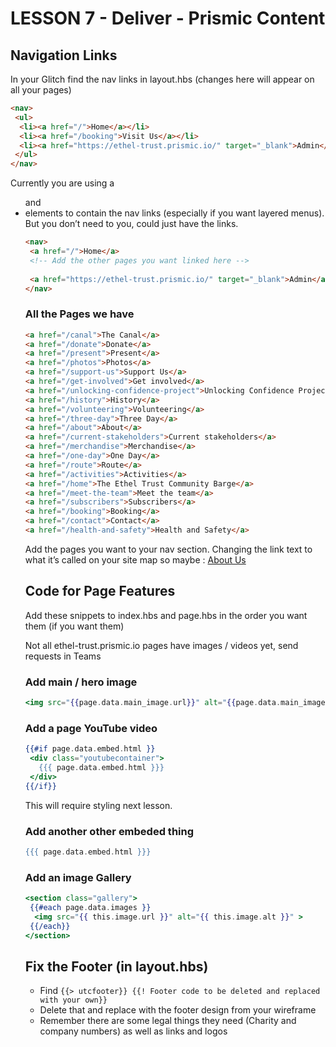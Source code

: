 # LESSON 7 - Deliver - Prismic Content

## Navigation Links

In your Glitch find the nav links in layout.hbs (changes here will appear on all your pages)

```html
<nav>
 <ul>
  <li><a href="/">Home</a></li>
  <li><a href="/booking">Visit Us</a></li>
  <li><a href="https://ethel-trust.prismic.io/" target="_blank">Admin</a></li>
 </ul>
</nav>
```
Currently you are using a <ul> and <li> elements to contain the nav links (especially if you want layered menus). But you don’t need to you, could just have the links.

```html
<nav>
 <a href="/">Home</a>
 <!-- Add the other pages you want linked here -->
 
 <a href="https://ethel-trust.prismic.io/" target="_blank">Admin</a>
</nav>
```


### All the Pages we have
```html
<a href="/canal">The Canal</a>
<a href="/donate">Donate</a>
<a href="/present">Present</a>
<a href="/photos">Photos</a>
<a href="/support-us">Support Us</a>
<a href="/get-involved">Get involved</a>
<a href="/unlocking-confidence-project">Unlocking Confidence Project</a>
<a href="/history">History</a>
<a href="/volunteering">Volunteering</a>
<a href="/three-day">Three Day</a>
<a href="/about">About</a>
<a href="/current-stakeholders">Current stakeholders</a>
<a href="/merchandise">Merchandise</a>
<a href="/one-day">One Day</a>
<a href="/route">Route</a>
<a href="/activities">Activities</a>
<a href="/home">The Ethel Trust Community Barge</a>
<a href="/meet-the-team">Meet the team</a>
<a href="/subscribers">Subscribers</a>
<a href="/booking">Booking</a>
<a href="/contact">Contact</a>
<a href="/health-and-safety">Health and Safety</a>
```
Add the pages you want to your nav section. Changing the link text to what it’s called on your site map so maybe  : <a href="/about">About Us</a>


## Code for Page Features 
  
Add these snippets to index.hbs and page.hbs in the order you want them (if you want them)

Not all ethel-trust.prismic.io pages have images / videos yet, send requests in Teams

### Add main / hero image 

```handlebars
<img src="{{page.data.main_image.url}}" alt="{{page.data.main_image.alt}}">
```
  
### Add a page YouTube video
  
```handlebars
{{#if page.data.embed.html }}
 <div class="youtubecontainer">
   {{{ page.data.embed.html }}}
 </div>
{{/if}}
```

This will require styling next lesson.
  
  
### Add another other embeded thing 
  
```handlebars
{{{ page.data.embed.html }}}
```
  
### Add an image Gallery 
  
```handlebars
<section class="gallery">
 {{#each page.data.images }}
  <img src="{{ this.image.url }}" alt="{{ this.image.alt }}" >
 {{/each}}
</section>
```
  
## Fix the Footer (in layout.hbs)

- Find `{{> utcfooter}} {{! Footer code to be deleted and replaced with your own}}`
- Delete that and replace with the footer design from your wireframe
- Remember there are some legal things they need (Charity and company numbers) as well as links and logos 
  

